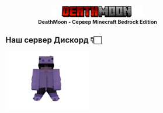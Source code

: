 <p align="center"
	<a href="#"><img src="https://github.com/DeathMoonBedrock/.github/blob/main/IMG_2195.png" alt="DeathMoon Logo" title="DeathMoon" loading="eager" width="50%" height="50%"/>
	</a><br>
	<b>DeathMoon - Сервер Minecraft Bedrock Edition</b>
</p>

## Наш сервер Дискорд 👇🏻
<a href="https://discord.gg/PHJZYYawVV">
	<img src="https://github.com/DeathMoonBedrock/.github/blob/main/IMG_2425.png" alt="Discord" title="Discord" loading="eager" width="45%" height="40%"/>
 </a>
 

